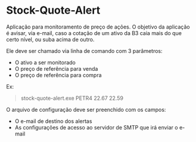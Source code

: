# Stock-Quote-Alert

Aplicação para monitoramento de preço de ações. O objetivo da aplicação é avisar, via e-mail, caso a cotação de um ativo da B3 caia mais do que certo nível, ou suba acima de outro.  

Ele deve ser chamado via linha de comando com 3 parâmetros:  
* O ativo a ser monitorado 
* O preço de referência para venda 
* O preço de referência para compra 

Ex:  
> stock-quote-alert.exe PETR4 22.67 22.59

O arquivo de configuração deve ser preenchido com os campos:
* O e-mail de destino dos alertas
* As configurações de acesso ao servidor de SMTP que irá enviar o e-mail